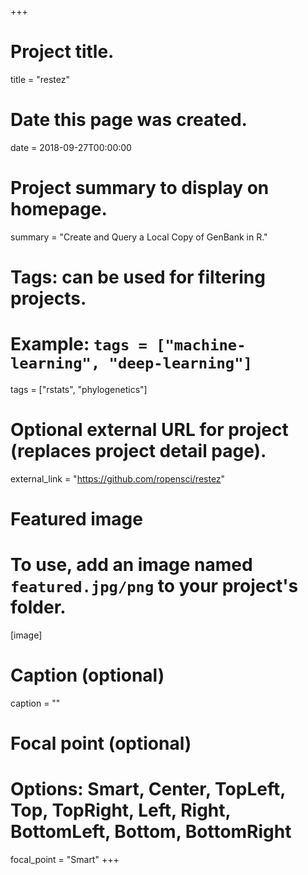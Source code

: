 +++
# Project title.
title = "restez"

# Date this page was created.
date = 2018-09-27T00:00:00

# Project summary to display on homepage.
summary = "Create and Query a Local Copy of GenBank in R."

# Tags: can be used for filtering projects.
# Example: `tags = ["machine-learning", "deep-learning"]`
tags = ["rstats", "phylogenetics"]

# Optional external URL for project (replaces project detail page).
external_link = "https://github.com/ropensci/restez"

# Featured image
# To use, add an image named `featured.jpg/png` to your project's folder. 
[image]
  # Caption (optional)
  caption = ""

  # Focal point (optional)
  # Options: Smart, Center, TopLeft, Top, TopRight, Left, Right, BottomLeft, Bottom, BottomRight
  focal_point = "Smart"
+++


